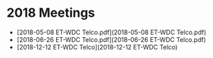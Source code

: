 # 2018 Meetings

* [2018-05-08 ET-WDC Telco.pdf](2018-05-08 ET-WDC Telco.pdf)
* [2018-06-26 ET-WDC Telco.pdf](2018-06-26 ET-WDC Telco.pdf)
* [2018-12-12 ET-WDC Telco](2018-12-12 ET-WDC Telco)
